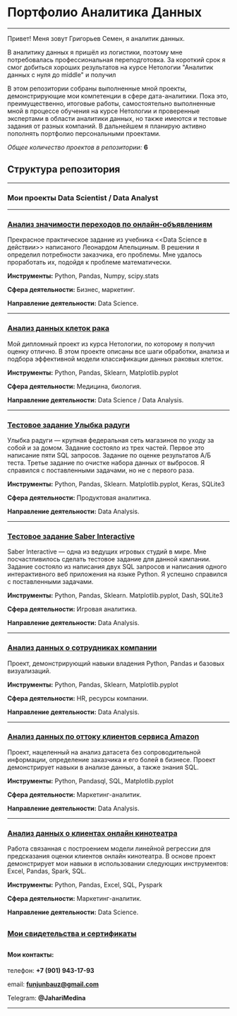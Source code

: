 # Портфолио Аналитика Данных
---

Привет! Меня зовут Григорьев Семен, я аналитик данных.

В аналитику данных я пришёл из логистики, поэтому мне потребовалась профессиональная переподготовка. За короткий срок я смог добиться хороших результатов на курсе Нетологии "Аналитик данных с нуля до middle" и  получил

В этом репозитории собраны выполненные мной проекты, демонстрирующие мои компетенции в сфере дата-аналитики. Пока это, преимущественно, итоговые работы, самостоятельно выполненные мной в процессе обучения на курсе Нетологии и проверенные экспертами в области аналитики данных, но также имеются и тестовые задания от разных компаний. В дальнейшем я планирую активно пополнять портфолио персональными проектами.

*Общее количество проектов в репозитории:* **6**

## Структура репозитория
---

### Мои проекты Data Scientist / Data Analyst
---

### [Анализ значимости переходов по онлайн-объявлениям](https://github.com/Nevers15/p-value) 

Прекрасное практическое задание из учебника <<Data Science в действии>> написаного Леонардом Апельциным. В решении я определил потребности заказчика, его проблемы. Мне удалось проработать их, подойдя к проблеме математически.

**Инструменты:** Python, Pandas, Numpy, scipy.stats

**Сфера деятельности:** Бизнес, маркетинг.

**Направление деятельности:** Data Science.

---

### [Анализ данных клеток рака](https://github.com/Nevers15/Cancer_Classification) 

Мой дипломный проект из курса Нетологии, по которому я получил оценку отлично. В этом проекте описаны все шаги обработки, анализа и подбора эффективной модели классификации данных раковых клеток.

**Инструменты:** Python, Pandas, Sklearn, Matplotlib.pyplot

**Сфера деятельности:** Медицина, биология.

**Направление деятельности:** Data Science / Data Analysis.

---

### [Тестовое задание Улыбка радуги](https://github.com/Nevers15/UlibkaRadugiTZ) 

Улыбка радуги — крупная федеральная сеть магазинов по уходу за собой и за домом. Задание состояло из  трех частей. Первое это написание пяти SQL запросов. Задание по оценке результатов А/Б теста. Третье задание по очистке набора данных от выбросов. Я справился с поставленными задачами, но не с первого раза.

**Инструменты:** Python, Pandas, Sklearn. Matplotlib.pyplot, Keras, SQLite3

**Сфера деятельности:** Продуктовая аналитика.

**Направление деятельности:** Data Analysis.

---

### [Тестовое задание Saber Interactive](https://github.com/Nevers15/SaberInteractiveTest) 

Saber Interactive — одна из ведущих игровых студий в мире. Мне посчастливилось сделать тестовое задание для данной кампании. Задание состояло из написания двух SQL запросов и написания одного интерактивного веб приложения на языке Python. Я успешно справился с поставленными задачами.

**Инструменты:** Python, Pandas, Sklearn. Matplotlib.pyplot, Dash, SQLite3

**Сфера деятельности:** Игровая аналитика.

**Направление деятельности:** Data Analysis.

---

### [Анализ данных о сотрудниках компании](https://github.com/Nevers15/Pandas_Finals) 

Проект, демонстрирующий навыки владения Python, Pandas и базовых визуализаций.

**Инструменты:** Python, Pandas, Sklearn, Matplotlib.pyplot

**Сфера деятельности:** HR, ресурсы компании.

**Направление деятельности:** Data Analysis.

---

### [Анализ данных по оттоку клиентов сервиса Amazon](https://github.com/Nevers15/Amazon_Transaction) 

Проект, нацеленный на анализ датасета без сопроводительной информации, определение заказчика и его болей в бизнесе. Проект демонстрирует навыки в анализе данных, а также знания SQL.

**Инструменты:** Python, Pandasql, SQL, Matplotlib.pyplot

**Сфера деятельности:** Маркетинг-аналитик.

**Направление деятельности:** Data Analysis.

---

### [Анализ данных о клиентах онлайн кинотеатра](https://github.com/Nevers15/Big_Data_Analysis) 

Работа связанная с построением модели линейной регрессии для предсказания оценки клиентов онлайн кинотеатра. В основе проект демонстрирует мои навыки в использовании следующих инструментов: Excel, Pandas, Spark, SQL.

**Инструменты:** Python, Pandas, Excel, SQL, Pyspark

**Сфера деятельности:** Маркетинг-аналитик.

**Направление деятельности:** Data Science.
##
### [Мои свидетельства и сертификаты](https://github.com/Nevers15/Certificates)

##

#### Мои контакты:

телефон: **+7 (901) 943-17-93**

email: **funjunbauz@gmail.com**

Telegram: **@JahariMedina**

---
